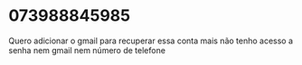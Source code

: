 # 073988845985
Quero adicionar o gmail para recuperar essa conta mais não tenho acesso a senha nem gmail nem número de telefone 
